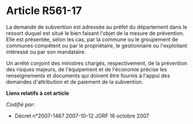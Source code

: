 # Article R561-17

La demande de subvention est adressée au préfet du département dans le ressort duquel est situé le bien faisant l'objet de la
mesure de prévention. Elle est présentée, selon les cas, par la commune ou le groupement de communes compétent ou par le
propriétaire, le gestionnaire ou l'exploitant intéressé ou par son mandataire.

Un arrêté conjoint des ministres chargés, respectivement, de la prévention des risques majeurs, de l'équipement et de
l'économie précise les renseignements et documents qui doivent être fournis à l'appui des demandes d'attribution et de
paiement de la subvention.

**Liens relatifs à cet article**

_Codifié par_:

  - Décret n°2007-1467 2007-10-12 JORF 16 octobre 2007
